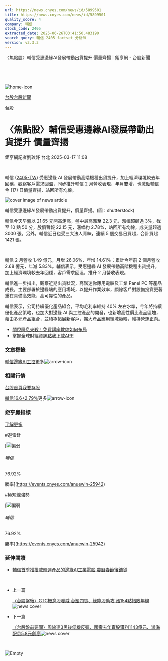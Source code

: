 ```yaml
---
url: https://news.cnyes.com/news/id/5899501
title: https://news.cnyes.com/news/id/5899501
quality_score: 4
company: 輔信
stock_code: 2405
extracted_date: 2025-06-26T03:41:50.483190
search_query: 輔信 2405 factset 分析師
version: v3.3.3
---
```


〈焦點股〉輔信受惠邊緣AI發展帶動出貨提升 價量齊揚 | 鉅亨網 - 台股新聞

‌

‌

![home-icon](/assets/icons/breadCrumb/symbol-icon-home.svg)

[台股](/news/cat/tw_stock)[台股新聞](/news/cat/tw_stock_news)

台股

# 〈焦點股〉輔信受惠邊緣AI發展帶動出貨提升 價量齊揚

鉅亨網記者劉玟妤 台北 2025-03-17 11:08

‌

輔信 ([2405-TW](https://www.cnyes.com/twstock/2405)) 受惠邊緣 AI 發展帶動高階機種出貨提升，加上經濟環境較去年回穩，觀察客戶需求回溫，同步推升輔信 2 月營收表現，年月雙增，也激勵輔信今 (17) 日價量齊揚，站回所有均線。

![cover image of news article](/_next/image?url=https%3A%2F%2Fcimg.cnyes.cool%2Fprod%2Fnews%2F5899501%2Fl%2F0d922c4d8371a29d990c512819ae1b35.jpg&w=3840&q=75)

輔信受惠邊緣AI發展帶動出貨提升，價量齊揚。(圖：shutterstock)

輔信今天早盤以 21.65 元開高走高，盤中最高漲至 22.3 元，漲幅超顧過 3%，截至 10 點 50 分，股價暫報 22.15 元，漲幅約 2.78%，站回所有均線，成交量超過 3000 張。另外，輔信近日也受三大法人青睞，連續 5 個交易日買超，合計買超 1421 張。

‌

輔信 2 月營收 1.49 億元，月增 26.06%，年增 14.61%；累計今年前 2 個月營收 2.68 億元，年減 5.83%。輔信表示，受惠邊緣 AI 發展帶動高階機種出貨提升，加上經濟環境較去年回穩，客戶需求回溫，推升 2 月營收表現。

輔信進一步指出，觀察近期出貨狀況，高階迷你應用電腦及工業 Panel PC 等產品成長，主要部署於邊緣端的應用場域，以提升作業效率，顯線客戶對設備投資更著重在具備高效能、高可靠性的產品。

輔信表示，公司持續優化產品組合，平均毛利率維持 40% 左右水準，今年將持續優化產品策略，也加大對邊緣 AI 與工控產品的開發，也新增高性價比產品區塊，藉由多元產品組合，並積極拓展新客戶，擴大產品應用領域範疇，維持營運正向。

* [關稅降息夾殺！免費講座教你如何布局](https://www.rsc.com.tw/Cnyes_RSC/SeminarBooking2025InvestmentOutlook.aspx?utm_source=anue&utm_medium=usstocks_end)
* 掌握全球財經資訊[點我下載APP](http://www.cnyes.com/app/?utm_source=mweb&utm_medium=HamMenuBanner&utm_campaign=fixed&utm_content=entr)

### 文章標籤

[輔信](https://news.cnyes.com/tag/輔信 "輔信")[邊緣AI](https://news.cnyes.com/tag/邊緣AI "邊緣AI")[工控](https://news.cnyes.com/tag/工控 "工控")更多![arrow-icon](/assets/icons/arrows/arrow-down.svg)

### 相關行情

[台股首頁](https://www.cnyes.com/twstock)[我要存股](https://supr.link/8OHaU)

[輔信16.6+2.79%](https://www.cnyes.com/twstock/2405)更多![arrow-icon](/assets/icons/arrows/arrow-down.svg)

### 鉅亨贏指標

[了解更多](https://events.cnyes.com/anuewin-25942)

#避雷針

[![偏弱](/assets/icons/win-indicator/short.svg)

###### 輔信

76.92%

勝率](https://events.cnyes.com/anuewin-25942)

#極短線強勢

[![偏弱](/assets/icons/win-indicator/short.svg)

###### 輔信

76.92%

勝率](https://events.cnyes.com/anuewin-25942)

### 延伸閱讀

* [輔信首季推搭載輝達產品的邊緣AI工業電腦 農曆春節後鋪貨](/news/id/5838196)

‌

* 上一篇

  [〈台股盤後〉GTC概念股發威 台塑四寶、綠能股助攻 漲154點惜敗年線](/news/id/5903096)![news cover](https://cimg.cnyes.cool/prod/news/5903096/m/ab586f2c935050334fcbb21d897036d3.jpg)
* 下一篇

  [〈台股盤前要聞〉周線連3黑後伺機反彈、國壽去年賣股獲利1143億元、鴻海配息5.8元創高](/news/id/5902473)![news cover](https://cimg.cnyes.cool/prod/news/5902473/m/d9034befdbd43e62d82eb2f97fed34d4.jpg)

‌

![Empty](/assets/icons/skeleton/empty-image.svg)

‌